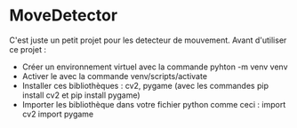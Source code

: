 # MoveDetector
C'est juste un petit projet pour les detecteur de mouvement.
Avant d'utiliser ce projet :
- Créer un environnement virtuel avec la commande pyhton -m venv venv
- Activer le avec la commande venv/scripts/activate
- Installer ces bibliothèques : cv2, pygame (avec les commandes pip install cv2 et pip install pygame)
- Importer les bibliothèque dans votre fichier python comme ceci :
import cv2
import pygame

